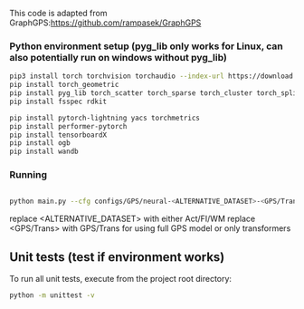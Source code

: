 
This code is adapted from GraphGPS:https://github.com/rampasek/GraphGPS
### Python environment setup (pyg_lib only works for Linux, can also potentially run on windows without pyg_lib)

```bash
pip3 install torch torchvision torchaudio --index-url https://download.pytorch.org/whl/cu118
pip install torch_geometric
pip install pyg_lib torch_scatter torch_sparse torch_cluster torch_spline_conv -f https://data.pyg.org/whl/torch-2.1.0+cu118.html
pip install fsspec rdkit

pip install pytorch-lightning yacs torchmetrics
pip install performer-pytorch
pip install tensorboardX
pip install ogb
pip install wandb

```


### Running
```bash

python main.py --cfg configs/GPS/neural-<ALTERNATIVE_DATASET>-<GPS/Trans>+RWSE.yaml  wandb.use False

```

replace <ALTERNATIVE_DATASET> with either Act/FI/WM
replace <GPS/Trans> with GPS/Trans for using full GPS model or only transformers

## Unit tests (test if environment works)

To run all unit tests, execute from the project root directory:

```bash
python -m unittest -v
```


```
